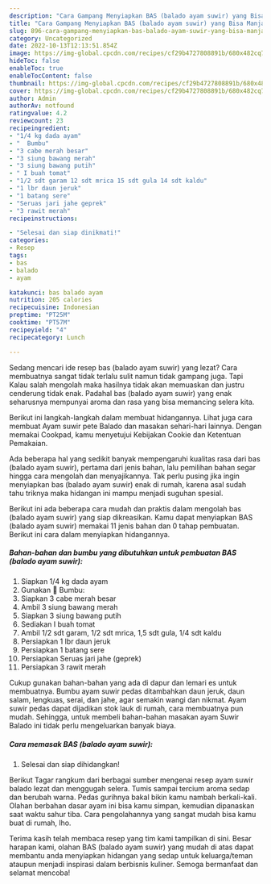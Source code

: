 ```yaml
---
description: "Cara Gampang Menyiapkan BAS (balado ayam suwir) yang Bisa Manjain Lidah"
title: "Cara Gampang Menyiapkan BAS (balado ayam suwir) yang Bisa Manjain Lidah"
slug: 896-cara-gampang-menyiapkan-bas-balado-ayam-suwir-yang-bisa-manjain-lidah
category: Uncategorized
date: 2022-10-13T12:13:51.854Z
image: https://img-global.cpcdn.com/recipes/cf29b4727808891b/680x482cq70/bas-balado-ayam-suwir-foto-resep-utama.jpg
hideToc: false
enableToc: true
enableTocContent: false
thumbnail: https://img-global.cpcdn.com/recipes/cf29b4727808891b/680x482cq70/bas-balado-ayam-suwir-foto-resep-utama.jpg
cover: https://img-global.cpcdn.com/recipes/cf29b4727808891b/680x482cq70/bas-balado-ayam-suwir-foto-resep-utama.jpg
author: Admin
authorAv: notfound
ratingvalue: 4.2
reviewcount: 23
recipeingredient:
- "1/4 kg dada ayam"
- "  Bumbu"
- "3 cabe merah besar"
- "3 siung bawang merah"
- "3 siung bawang putih"
- " I buah tomat"
- "1/2 sdt garam 12 sdt mrica 15 sdt gula 14 sdt kaldu"
- "1 lbr daun jeruk"
- "1 batang sere"
- "Seruas jari jahe geprek"
- "3 rawit merah"
recipeinstructions:

- "Selesai dan siap dinikmati!"
categories:
- Resep
tags:
- bas
- balado
- ayam

katakunci: bas balado ayam 
nutrition: 205 calories
recipecuisine: Indonesian
preptime: "PT25M"
cooktime: "PT57M"
recipeyield: "4"
recipecategory: Lunch

---
```



Sedang mencari ide resep bas (balado ayam suwir) yang lezat? Cara membuatnya sangat tidak terlalu sulit namun tidak gampang juga. Tapi Kalau salah mengolah maka hasilnya tidak akan memuaskan dan justru cenderung tidak enak. Padahal bas (balado ayam suwir) yang enak seharusnya mempunyai aroma dan rasa yang bisa memancing selera kita.


Berikut ini langkah-langkah dalam membuat hidangannya. Lihat juga cara membuat Ayam suwir pete Balado dan masakan sehari-hari lainnya. Dengan memakai Cookpad, kamu menyetujui Kebijakan Cookie dan Ketentuan Pemakaian.

Ada beberapa hal yang sedikit banyak mempengaruhi kualitas rasa dari bas (balado ayam suwir), pertama dari jenis bahan, lalu pemilihan bahan segar hingga cara mengolah dan menyajikannya. Tak perlu pusing jika ingin menyiapkan bas (balado ayam suwir) enak di rumah, karena asal sudah tahu triknya maka hidangan ini mampu menjadi suguhan spesial.


Berikut ini ada beberapa cara mudah dan praktis dalam mengolah bas (balado ayam suwir) yang siap dikreasikan. Kamu dapat menyiapkan BAS (balado ayam suwir) memakai 11 jenis bahan dan 0 tahap pembuatan. Berikut ini cara dalam menyiapkan hidangannya.

<!--inarticleads1-->

##### Bahan-bahan dan bumbu yang dibutuhkan untuk pembuatan BAS (balado ayam suwir):

1. Siapkan 1/4 kg dada ayam
1. Gunakan  🍅 Bumbu:
1. Siapkan 3 cabe merah besar
1. Ambil 3 siung bawang merah
1. Siapkan 3 siung bawang putih
1. Sediakan  I buah tomat
1. Ambil 1/2 sdt garam, 1/2 sdt mrica, 1,5 sdt gula, 1/4 sdt kaldu
1. Persiapkan 1 lbr daun jeruk
1. Persiapkan 1 batang sere
1. Persiapkan Seruas jari jahe (geprek)
1. Persiapkan 3 rawit merah


Cukup gunakan bahan-bahan yang ada di dapur dan lemari es untuk membuatnya. Bumbu ayam suwir pedas ditambahkan daun jeruk, daun salam, lengkuas, serai, dan jahe, agar semakin wangi dan nikmat. Ayam suwir pedas dapat dijadikan stok lauk di rumah, cara membuatnya pun mudah. Sehingga, untuk membeli bahan-bahan masakan ayam Suwir Balado ini tidak perlu mengeluarkan banyak biaya. 

<!--inarticleads2-->

##### Cara memasak BAS (balado ayam suwir):


1. Selesai dan siap dihidangkan!

Berikut Tagar rangkum dari berbagai sumber mengenai resep ayam suwir balado lezat dan menggugah selera. Tumis sampai tercium aroma sedap dan berubah warna. Pedas gurihnya bakal bikin kamu nambah berkali-kali. Olahan berbahan dasar ayam ini bisa kamu simpan, kemudian dipanaskan saat waktu sahur tiba. Cara pengolahannya yang sangat mudah bisa kamu buat di rumah, lho. 

Terima kasih telah membaca resep yang tim kami tampilkan di sini. Besar harapan kami, olahan BAS (balado ayam suwir) yang mudah di atas dapat membantu anda menyiapkan hidangan yang sedap untuk keluarga/teman ataupun menjadi inspirasi dalam berbisnis kuliner. Semoga bermanfaat dan selamat mencoba!
